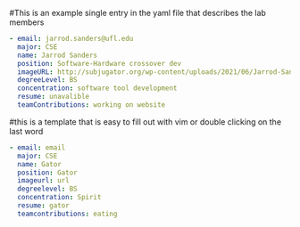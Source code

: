 #This is an example single entry in the yaml file that describes the lab members

```yaml
- email: jarrod.sanders@ufl.edu
  major: CSE
  name: Jarrod Sanders
  position: Software-Hardware crossover dev
  imageURL: http://subjugator.org/wp-content/uploads/2021/06/Jarrod-Sanders-Square.jpg
  degreeLevel: BS
  concentration: software tool development
  resume: unavalible
  teamContributions: working on website
```


#this is a template that is easy to fill out with vim or double clicking on the last word
```yaml
- email: email
  major: CSE
  name: Gator
  position: Gator
  imageurl: url
  degreelevel: BS
  concentration: Spirit
  resume: gator
  teamcontributions: eating
```
